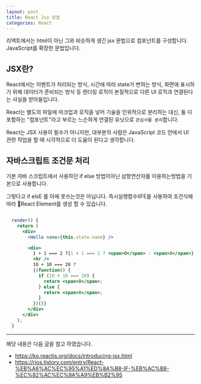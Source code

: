 ```yaml
---
layout: post
title: React Jsx 문법
categories: React
---
```



리액트에서는 html이 아닌 그와 비슷하게 생긴 jsx 문법으로 컴포넌트를 구성합니다. JavaScript를 확장한 문법입니다.

## JSX란?
React에서는 이벤트가 처리되는 방식, 시간에 따라 state가 변하는 방식, 화면에 표시하기 위해 데이터가 준비되는 방식 등 렌더링 로직이 본질적으로 다른 UI 로직과 연결된다는 사실을 받아들입니다.

React는 별도의 파일에 마크업과 로직을 넣어 기술을 인위적으로 분리하는 대신, 둘 다 포함하는 "컴포넌트"라고 부르는 느슨하게 연결된 유닛으로 `관심사를 분리`합니다. 

React는 JSX 사용이 필수가 아니지만, 대부분의 사람은 JavaScript 코드 안에서 UI 관련 작업을 할 때 시각적으로 더 도움이 된다고 생각합니다. 

## 자바스크립트 조건문 처리
기본 자바 스크립트에서 사용하던 if else 방법이아닌 삼항연산자를 이용하는방법을 기본으로 사용합니다.


그렇다고 if elsE 를 아에 못쓰는것은 아닙니다. 즉시실행함수IIFE를 사용하여 조건식에 따라 React Element를 생성 할 수 있습니다.

```jsx

  render() {
    return (
      <div>
        <Hello name={this.state.name} />

        <div>
          1 + 1 === 2 ?{1 + 1 === 2 ? <span>O</span> : <span>X</span>}
          <hr />
          10 + 10 === 20 ?
          {(function() {
            if (10 + 10 === 20) {
              return <span>O</span>;
            } else {
              return <span>X</span>;
            }
          })()}
        </div>
      </div>
    );
  }
```

----
해당 내용은 다음 글을 참고 하였습니다.
- https://ko.reactjs.org/docs/introducing-jsx.html
- https://rios.tistory.com/entry/React-%EB%A6%AC%EC%95%A1%ED%8A%B8-IF-%EB%AC%B8-%EC%82%AC%EC%9A%A9%EB%B2%95